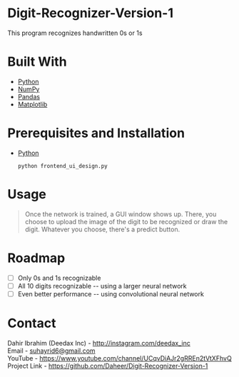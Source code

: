 # Digit-Recognizer-Version-1
This program recognizes handwritten 0s or 1s

# Built With

<ul>
  <li> <a href = 'https://www.python.org/'> Python </a> </li>
  <li> <a href = 'https://numpy.org/'> NumPy </a> </li>
  <li> <a href = 'https://pandas.pydata.org/'> Pandas </a> </li>
  <li> <a href = 'https://matplotlib.org/'> Matplotlib </a> </li>
</ul>

# Prerequisites and Installation

<ul>

  <div> <li> <a href = 'https://www.python.org'> Python </a> </li> 
  
    python frontend_ui_design.py
  
  </div>

</ul>

# Usage

> Once the network is trained, a GUI window shows up.
There, you choose to upload the image of the digit to be recognized
or draw the digit. Whatever you choose, there's a predict button.

# Roadmap

- [ ] Only 0s and 1s recognizable
- [ ] All 10 digits recognizable -- using a larger neural network
- [ ] Even better performance -- using convolutional neural network

# Contact

Dahir Ibrahim (Deedax Inc) - http://instagram.com/deedax_inc <br>
Email - suhayrid6@gmail.com <br>
YouTube - https://www.youtube.com/channel/UCqvDiAJr2gRREn2tVtXFhvQ <br>
Project Link - https://github.com/Daheer/Digit-Recognizer-Version-1


